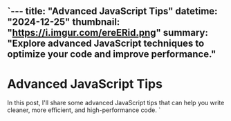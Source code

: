 `---
title: "Advanced JavaScript Tips"
datetime: "2024-12-25"
thumbnail: "https://i.imgur.com/ereERid.png"
summary: "Explore advanced JavaScript techniques to optimize your code and improve performance."
---

# Advanced JavaScript Tips

In this post, I'll share some advanced JavaScript tips that can help you write cleaner, more efficient, and high-performance code.
`